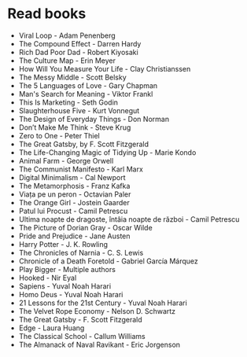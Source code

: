 # Read books
- Viral Loop - Adam Penenberg
- The Compound Effect - Darren Hardy
- Rich Dad Poor Dad - Robert Kiyosaki
- The Culture Map - Erin Meyer
- How Will You Measure Your Life - Clay Christianssen
- The Messy Middle - Scott Belsky
- The 5 Languages of Love - Gary Chapman
- Man's Search for Meaning - Viktor Frankl
- This Is Marketing - Seth Godin
- Slaughterhouse Five - Kurt Vonnegut
- The Design of Everyday Things - Don Norman
- Don’t Make Me Think - Steve Krug
- Zero to One - Peter Thiel
- The Great Gatsby, by F. Scott Fitzgerald 
- The Life-Changing Magic of Tidying Up - Marie Kondo
- Animal Farm - George Orwell
- The Communist Manifesto - Karl Marx
- Digital Minimalism - Cal Newport
- The Metamorphosis - Franz Kafka
- Viața pe un peron - Octavian Paler
- The Orange Girl - Jostein Gaarder
- Patul lui Procust - Camil Petrescu
- Ultima noapte de dragoste, întâia noapte de război - Camil Petrescu
- The Picture of Dorian Gray - Oscar Wilde
- Pride and Prejudice - Jane Austen
- Harry Potter - J. K. Rowling
- The Chronicles of Narnia - C. S. Lewis
- Chronicle of a Death Foretold - Gabriel García Márquez
- Play Bigger - Multiple authors
- Hooked - Nir Eyal
- Sapiens - Yuval Noah Harari
- Homo Deus - Yuval Noah Harari
- 21 Lessons for the 21st Century - Yuval Noah Harari
- The Velvet Rope Economy - Nelson D. Schwartz
- The Great Gatsby - F. Scott Fitzgerald
- Edge - Laura Huang
- The Classical School - Callum Williams
- The Almanack of Naval Ravikant - Eric Jorgenson
